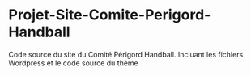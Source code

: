 # Projet-Site-Comite-Perigord-Handball
Code source du site du Comité Périgord Handball. Incluant les fichiers Wordpress et le code source du thème
